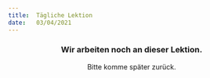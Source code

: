 ```yaml
---
title:  Tägliche Lektion
date:   03/04/2021
---
```


### <center>Wir arbeiten noch an dieser Lektion.</center>
<center>Bitte komme später zurück.</center>